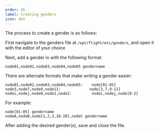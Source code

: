 ```yaml
---
order: 45
label: Creating genders
icon: dot
---
```


The process to create a gender is as follows:

First navigate to the genders file at `/opt/flight/etc/genders`, and open it with the editor of your choice

Next, add a gender in with the following format:

```
node01,node02,node03,node04,node05 gendername
```

There are alternate formats that make writing a gender easier:

```
node01,node02,node03,node04,node05:    node[01-05]
node3,node7,node9,node11:             node[3,7,9-11]
nodei,nodej,node0,node1,node2:         nodei,nodej,node[0-2]
```

For example:

```
node[01-05] gendername
nodeA,nodeB,node[1,2,3,10-20],nodeC gendername
```

After adding the desired gender(s), save and close the file.


